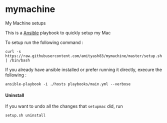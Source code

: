 # mymachine
My Machine setups

This is a [Ansible](https://www.ansible.com/) playbook to quickly setup my Mac

To setup run the following command :
```
curl -s https://raw.githubusercontent.com/amityash83/mymachine/master/setup.sh | /bin/bash
```

If you already have ansible installed or prefer running it directly, execure the following :
```
ansible-playbook -i ./hosts playbooks/main.yml --verbose
```

#### Uninstall
If you want to undo all the changes that `setupmac` did, run 

```
setup.sh uninstall
```

